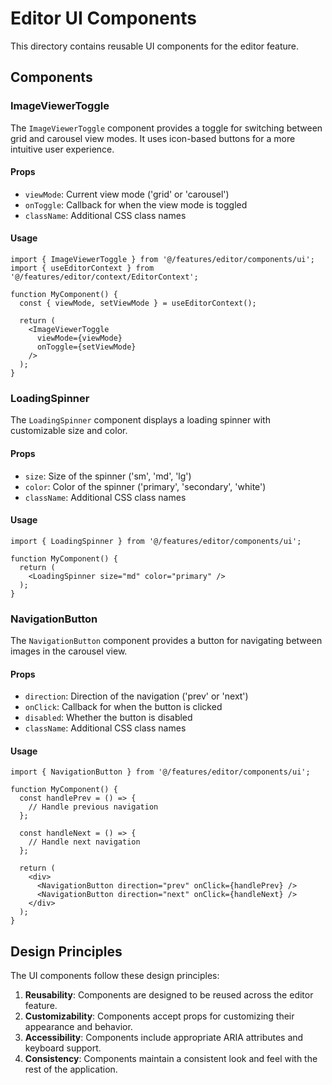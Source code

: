 # Editor UI Components

This directory contains reusable UI components for the editor feature.

## Components

### ImageViewerToggle

The `ImageViewerToggle` component provides a toggle for switching between grid and carousel view modes. It uses icon-based buttons for a more intuitive user experience.

#### Props

- `viewMode`: Current view mode ('grid' or 'carousel')
- `onToggle`: Callback for when the view mode is toggled
- `className`: Additional CSS class names

#### Usage

```tsx
import { ImageViewerToggle } from '@/features/editor/components/ui';
import { useEditorContext } from '@/features/editor/context/EditorContext';

function MyComponent() {
  const { viewMode, setViewMode } = useEditorContext();

  return (
    <ImageViewerToggle
      viewMode={viewMode}
      onToggle={setViewMode}
    />
  );
}
```

### LoadingSpinner

The `LoadingSpinner` component displays a loading spinner with customizable size and color.

#### Props

- `size`: Size of the spinner ('sm', 'md', 'lg')
- `color`: Color of the spinner ('primary', 'secondary', 'white')
- `className`: Additional CSS class names

#### Usage

```tsx
import { LoadingSpinner } from '@/features/editor/components/ui';

function MyComponent() {
  return (
    <LoadingSpinner size="md" color="primary" />
  );
}
```

### NavigationButton

The `NavigationButton` component provides a button for navigating between images in the carousel view.

#### Props

- `direction`: Direction of the navigation ('prev' or 'next')
- `onClick`: Callback for when the button is clicked
- `disabled`: Whether the button is disabled
- `className`: Additional CSS class names

#### Usage

```tsx
import { NavigationButton } from '@/features/editor/components/ui';

function MyComponent() {
  const handlePrev = () => {
    // Handle previous navigation
  };

  const handleNext = () => {
    // Handle next navigation
  };

  return (
    <div>
      <NavigationButton direction="prev" onClick={handlePrev} />
      <NavigationButton direction="next" onClick={handleNext} />
    </div>
  );
}
```

## Design Principles

The UI components follow these design principles:

1. **Reusability**: Components are designed to be reused across the editor feature.
2. **Customizability**: Components accept props for customizing their appearance and behavior.
3. **Accessibility**: Components include appropriate ARIA attributes and keyboard support.
4. **Consistency**: Components maintain a consistent look and feel with the rest of the application. 